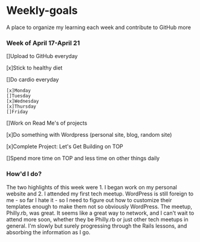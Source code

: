 # Weekly-goals
A place to organize my learning each week and contribute to GitHub more

### Week of April 17-April 21

[]Upload to GitHub everyday

[x]Stick to healthy diet

[]Do cardio everyday

    [x]Monday
    []Tuesday
    [x]Wednesday
    [x]Thursday
    []Friday


[]Work on Read Me's of projects

[x]Do something with Wordpress (personal site, blog, random site)

[x]Complete Project: Let's Get Building on TOP

[]Spend more time on TOP and less time on other things daily

### How'd I do?
The two highlights of this week were 1. I began work on my personal website and 2. I attended my first tech meetup. WordPress is still foreign to me - so far I hate it - so I need to figure out how to customize their templates enough to make them not so obviously WordPress. The meetup, Philly.rb, was great. It seems like a great way to network, and I can't wait to attend more soon, whether they be Philly.rb or just other tech meetups in general. I'm slowly but surely progressing through the Rails lessons, and absorbing the information as I go.